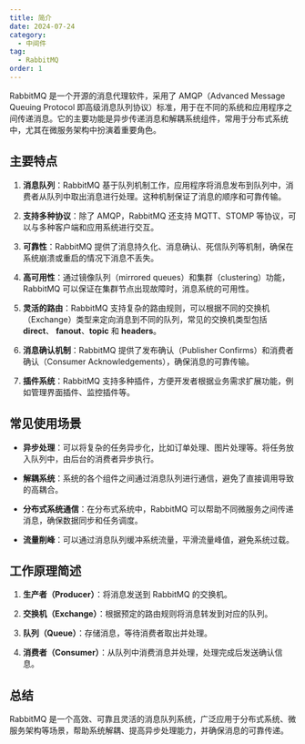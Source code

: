 ```yaml
---
title: 简介
date: 2024-07-24
category:
  - 中间件
tag:
  - RabbitMQ
order: 1
---
```


RabbitMQ 是一个开源的消息代理软件，采用了 AMQP（Advanced Message Queuing Protocol
即高级消息队列协议）标准，用于在不同的系统和应用程序之间传递消息。它的主要功能是异步传递消息和解耦系统组件，常用于分布式系统中，尤其在微服务架构中扮演着重要角色。

## 主要特点

1. **消息队列**：RabbitMQ 基于队列机制工作，应用程序将消息发布到队列中，消费者从队列中取出消息进行处理。这种机制保证了消息的顺序和可靠传输。

2. **支持多种协议**：除了 AMQP，RabbitMQ 还支持 MQTT、STOMP 等协议，可以与多种客户端和应用系统进行交互。

3. **可靠性**：RabbitMQ 提供了消息持久化、消息确认、死信队列等机制，确保在系统崩溃或重启的情况下消息不丢失。

4. **高可用性**：通过镜像队列（mirrored queues）和集群（clustering）功能，RabbitMQ 可以保证在集群节点出现故障时，消息系统的可用性。

5. **灵活的路由**：RabbitMQ 支持复杂的路由规则，可以根据不同的交换机（Exchange）类型来定向消息到不同的队列，常见的交换机类型包括 **direct**、
   **fanout**、**topic** 和 **headers**。

6. **消息确认机制**：RabbitMQ 提供了发布确认（Publisher Confirms）和消费者确认（Consumer Acknowledgements），确保消息的可靠传输。

7. **插件系统**：RabbitMQ 支持多种插件，方便开发者根据业务需求扩展功能，例如管理界面插件、监控插件等。

## 常见使用场景

- **异步处理**：可以将复杂的任务异步化，比如订单处理、图片处理等。将任务放入队列中，由后台的消费者异步执行。

- **解耦系统**：系统的各个组件之间通过消息队列进行通信，避免了直接调用导致的高耦合。

- **分布式系统通信**：在分布式系统中，RabbitMQ 可以帮助不同微服务之间传递消息，确保数据同步和任务调度。

- **流量削峰**：可以通过消息队列缓冲系统流量，平滑流量峰值，避免系统过载。

## 工作原理简述

1. **生产者（Producer）**：将消息发送到 RabbitMQ 的交换机。

2. **交换机（Exchange）**：根据预定的路由规则将消息转发到对应的队列。

3. **队列（Queue）**：存储消息，等待消费者取出并处理。

4. **消费者（Consumer）**：从队列中消费消息并处理，处理完成后发送确认信息。

## 总结

RabbitMQ 是一个高效、可靠且灵活的消息队列系统，广泛应用于分布式系统、微服务架构等场景，帮助系统解耦、提高异步处理能力，并确保消息的可靠传递。